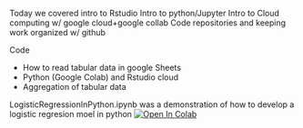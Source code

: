 Today we covered 
intro to Rstudio
Intro to python/Jupyter
Intro to Cloud computing w/ google cloud+google collab
Code repositories and keeping work organized w/ github

Code 
 - How to read tabular data in google Sheets
 - Python (Google Colab) and Rstudio cloud
 - Aggregation of tabular data

LogisticRegressionInPython.ipynb was a demonstration of how to develop a logistic regresion moel in python
[![Open In Colab](https://colab.research.google.com/assets/colab-badge.svg)](https://colab.research.google.com/github/tsurban/CMU_PGSS_2021/blob/main/wEEK01/L1-762021/myfirstcollabnotebook.ipynb)
